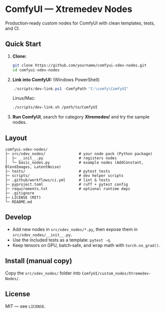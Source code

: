 # ComfyUI — Xtremedev Nodes

Production‑ready custom nodes for ComfyUI with clean templates, tests, and CI.

## Quick Start
1. **Clone:**
   ```bash
   git clone https://github.com/yourname/comfyui-xdev-nodes.git
   cd comfyui-xdev-nodes
   ```
2. **Link into ComfyUI:** (Windows PowerShell)
   ```powershell
   ./scripts/dev-link.ps1 -ComfyPath "C:\comfy\ComfyUI"
   ```
   Linux/Mac:
   ```bash
   ./scripts/dev-link.sh /path/to/ComfyUI
   ```
3. **Run ComfyUI**, search for category **Xtremedev/** and try the sample nodes.

## Layout
```
comfyui-xdev-nodes/
├─ src/xdev_nodes/               # your node pack (Python package)
│  ├─ __init__.py                # registers nodes
│  └─ basic_nodes.py             # example nodes (AddConstant, BlendImages, LatentNoise)
├─ tests/                        # pytest tests
├─ scripts/                      # dev helper scripts
├─ .github/workflows/ci.yml      # lint & tests
├─ pyproject.toml                # ruff + pytest config
├─ requirements.txt              # optional runtime deps
├─ .gitignore
├─ LICENSE (MIT)
└─ README.md
```

## Develop
- Add new nodes in `src/xdev_nodes/*.py`, then expose them in `src/xdev_nodes/__init__.py`.
- Use the included tests as a template: `pytest -q`.
- Keep tensors on GPU, batch‑safe, and wrap math with `torch.no_grad()`.

## Install (manual copy)
Copy the `src/xdev_nodes/` folder into `ComfyUI/custom_nodes/Xtremedev-Nodes/`.

## License
MIT — see `LICENSE`.